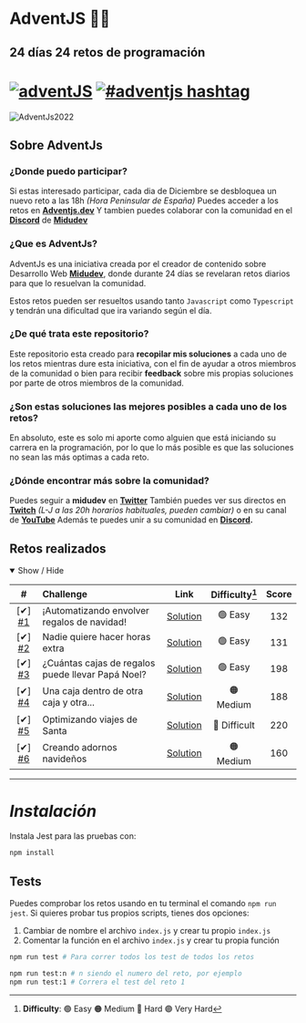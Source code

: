 # **AdventJS** 🎅🎄
## **24 días 24 retos de programación**

# [![adventJS](https://img.shields.io/badge/adventJS-fbbf24?style=flat-square&logo=JavaScript&logoColor=000000)](https://adventjs.dev) [![#adventjs hashtag](https://img.shields.io/badge/-%23adventJS-1DA1F2?style=flat-square&logo=twitter&logoColor=white)](https://twitter.com/search?q=%23adventjs&src=recent_search_click&f=live)



![AdventJs2022](https://res.cloudinary.com/caraje/image/upload/v1669984572/cof4k8cttt06cjpf42ys.png)


## **Sobre AdventJs**

### **¿Donde puedo participar?**

Si estas interesado participar, cada dia de Diciembre se desbloquea un nuevo reto a las 18h *(Hora Peninsular de España)*
Puedes acceder a los retos en **[Adventjs.dev](https://adventjs.dev/es)**
Y tambien puedes colaborar con la comunidad en el **[Discord](https://t.co/XruHkD62j3)** de **[Midudev](https://twitter.com/midudev)**


### **¿Que es AdventJs?**

AdventJs es una iniciativa creada por el creador de contenido sobre Desarrollo Web **[Midudev](https://twitter.com/midudev)**, donde durante 24 días se revelaran retos diarios para que lo resuelvan la comunidad. 

Estos retos pueden ser resueltos usando tanto `Javascript` como `Typescript` y tendrán una dificultad que ira variando según el día.

### **¿De qué trata este repositorio?**

Este repositorio esta creado para **recopilar mis soluciones** a cada uno de los retos mientras dure esta iniciativa, con el fin de ayudar a otros miembros de la comunidad o bien para recibir **feedback** sobre mis propias soluciones por parte de otros miembros de la comunidad.

### **¿Son estas soluciones las mejores posibles a cada uno de los retos?**

En absoluto, este es solo mi aporte como alguien que está iniciando su carrera en la programación, por lo que lo más posible es que las soluciones no sean las más optimas a cada reto.

### **¿Dónde encontrar más sobre la comunidad?**

Puedes seguir a **midudev** en **[Twitter](https://twitter.com/midudev)** También puedes ver sus directos en **[Twitch](https://www.twitch.tv/midudev)** *(L-J a las 20h horarios habituales, pueden cambiar)* o en su canal de **[YouTube](https://www.youtube.com/c/midudev)**
Además te puedes unir a su comunidad en **[Discord](https://t.co/XruHkD62j3).**

## **Retos realizados**

<details open>
<summary>Show / Hide</summary>

| #                    | Challenge                                         | Link                             | Difficulty[^1] | Score |
| :------------------: | :------------------------------------------------ | :------------------------------: | :------------: | :---: |
| [✔] [#1][c01-readme] | ¡Automatizando envolver regalos de navidad!       | [Solution][c01-solution]         |  🟢 Easy        | 132   |
| [✔] [#2][c02-readme] | Nadie quiere hacer horas extra                    | [Solution][c02-solution]         |  🟢 Easy        | 131   |
| [✔] [#3][c03-readme] | ¿Cuántas cajas de regalos puede llevar Papá Noel? | [Solution][c03-solution]         |  🟢 Easy        | 198   |
| [✔] [#4][c04-readme] | Una caja dentro de otra caja y otra...            | [Solution][c04-solution]         |  🟠 Medium      | 188   |
| [✔] [#5][c05-readme] | Optimizando viajes de Santa                       | [Solution][c05-solution]         | 🔴 Difficult   | 220   |
| [✔] [#6][c06-readme] | Creando adornos navideños                         | [Solution][c06-solution]         |  🟠 Medium      | 160   |


[^1]: **Difficulty**: 🟢 Easy 🟠 Medium 🔴 Hard 🟣 Very Hard

[c01-readme]: ./challenge01/README.md
[c01-solution]: ./challenge01/index.js
[c02-readme]: ./challenge02/README.md
[c02-solution]: ./challenge02/index.js
[c03-readme]: ./challenge03/README.md
[c03-solution]: ./challenge03/index.js
[c04-readme]: ./challenge04/README.md
[c04-solution]: ./challenge04/index.js
[c05-readme]: ./challenge05/README.md
[c05-solution]: ./challenge05/index.js
[c06-readme]: ./challenge06/README.md
[c06-solution]: ./challenge06/index.js

---

# ***Instalación***

Instala Jest para las pruebas con:

```bash
npm install
```

## Tests

Puedes comprobar los retos usando en tu terminal el comando `npm run jest`.
Si quieres probar tus propios scripts, tienes dos opciones:

1. Cambiar de nombre el archivo `index.js` y crear tu propio `index.js`
2. Comentar la función en el archivo `index.js` y crear tu propia función

```bash
npm run test # Para correr todos los test de todos los retos

npm run test:n # n siendo el numero del reto, por ejemplo
npm run test:1 # Correra el test del reto 1
```